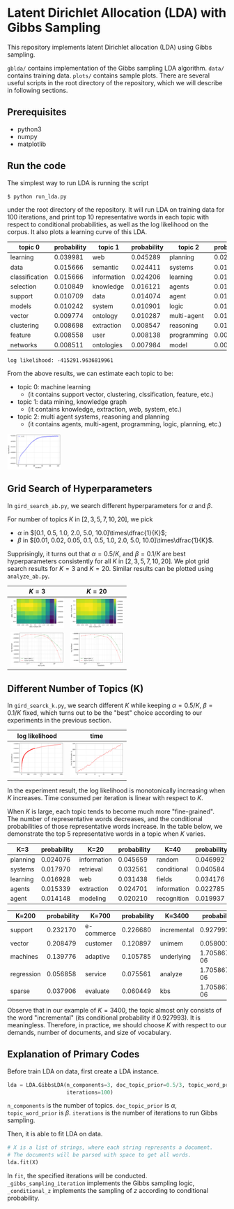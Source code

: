 # Latent Dirichlet Allocation (LDA) with Gibbs Sampling

This repository implements latent Dirichlet allocation (LDA) using Gibbs sampling.

`gblda/` contains implementation of the Gibbs sampling LDA algorithm. `data/` contains training data. `plots/` contains sample plots. There are several useful scripts in the root directory of the repository, which we will describe in following sections.

## Prerequisites

- python3
- numpy
- matplotlib

## Run the code

The simplest way to run LDA is running the script

```shell
$ python run_lda.py
```

under the root directory of the repository. It will run LDA on training data for 100 iterations, and print top 10 representative words in each topic with respect to conditional probabilities, as well as the log likelihood on the corpus. It also plots a learning curve of this LDA.

| topic 0        | probability | topic 1     | probability | topic 2     | probability |
| -------------- | ----------- | ----------- | ----------- | ----------- | ----------- |
| learning       | 0.039981    | web         | 0.045289    | planning    | 0.024076    |
| data           | 0.015666    | semantic    | 0.024411    | systems     | 0.017970    |
| classification | 0.015666    | information | 0.024206    | learning    | 0.016928    |
| selection      | 0.010849    | knowledge   | 0.016121    | agents      | 0.015339    |
| support        | 0.010709    | data        | 0.014074    | agent       | 0.014148    |
| models         | 0.010242    | system      | 0.010901    | logic       | 0.013006    |
| vector         | 0.009774    | ontology    | 0.010287    | multi-agent | 0.011269    |
| clustering     | 0.008698    | extraction  | 0.008547    | reasoning   | 0.010524    |
| feature        | 0.008558    | user        | 0.008138    | programming | 0.009234    |
| networks       | 0.008511    | ontologies  | 0.007984    | model       | 0.008688    |

```
log likelihood: -415291.9636819961
```

From the above results, we can estimate each topic to be:

- topic 0: machine learning 
  - (it contains support vector, clustering, clssification, feature, etc.)
- topic 1: data mining, knowledge graph 
  - (it contains knowledge, extraction, web, system, etc.)
- topic 2: multi agent systems, reasoning and planning
  - (it contains agents, multi-agent, programming, logic, planning, etc.)

<img src="plots/learningcurve_3.jpg" alt="learningcurve_3" style="zoom:12%;" />

## Grid Search of Hyperparameters

In `gird_search_ab.py`, we search different hyperparameters for $\alpha$ and $\beta$.

For number of topics $K$ in $[2, 3, 5, 7, 10, 20]$, we pick

- $\alpha$ in $[0.1, 0.5, 1.0, 2.0, 5.0, 10.0]\times\dfrac{1}{K}$;
- $\beta$ in $[0.01, 0.02, 0.05, 0.1, 0.5, 1.0, 2.0, 5.0, 10.0]\times\dfrac{1}{K}$.

Supprisingly, it turns out that $\alpha=0.5/K$, and $\beta=0.1/K$ are best hyperparameters consistently for all  $K$ in $[2, 3, 5, 7, 10, 20]$. We plot grid search results for $K=3$ and $K=20$. Similar results can be plotted using `analyze_ab.py`.

| $K=3$                                                        | $K=20$                                                       |
| ------------------------------------------------------------ | ------------------------------------------------------------ |
| <img src="plots/grid_3.jpg" alt="grid_3" style="zoom:12%;" /> | <img src="plots/grid_20.jpg" alt="grid_20" style="zoom:12%;" /> |
| <img src="plots/ab_3.jpg" alt="ab_3" style="zoom:12%;" /> | <img src="plots/ab_20.jpg" alt="ab_20" style="zoom:12%;" /> |

## Different Number of Topics (K)

In `gird_searck_k.py`, we search different $K$ while keeping $\alpha=0.5/K$, $\beta=0.1/K$ fixed, which turns out to be the "best" choice according to our experiments in the previous section.

| log likelihood                                               | time                                                         |
| ------------------------------------------------------------ | ------------------------------------------------------------ |
| <img src="plots/different_k.jpg" alt="different_k" style="zoom:12%;" /> | <img src="plots/timing_k.jpg" alt="timing_k" style="zoom:12%;" /> |

In the experiment result, the log likelihood is monotonically increasing when $K$ increases. Time consumed per iteration is linear with respect to $K$.

When $K$ is large, each topic tends to become much more "fine-grained". The number of representative words decreases, and the conditional probabilities of those representative words increase. In the table below, we demonstrate the top 5 representative words in a topic when $K$ varies.

| K=3      | probability | K=20        | probability | K=40        | probability |
| -------- | ----------- | ----------- | ----------- | ----------- | ----------- |
| planning | 0.024076    | information | 0.045659    | random      | 0.046992    |
| systems  | 0.017970    | retrieval   | 0.032561    | conditional | 0.040584    |
| learning | 0.016928    | web         | 0.031438    | fields      | 0.034176    |
| agents   | 0.015339    | extraction  | 0.024701    | information | 0.022785    |
| agent    | 0.014148    | modeling    | 0.020210    | recognition | 0.019937    |

| K=200      | probability | K=700      | probability | K=3400      | probability  |
| ---------- | ----------- | ---------- | ----------- | ----------- | ------------ |
| support    | 0.232170    | e-commerce | 0.226680    | incremental | 0.927993     |
| vector     | 0.208479    | customer   | 0.120897    | unimem      | 0.058001     |
| machines   | 0.139776    | adaptive   | 0.105785    | underlying  | 1.705867e-06 |
| regression | 0.056858    | service    | 0.075561    | analyze     | 1.705867e-06 |
| sparse     | 0.037906    | evaluate   | 0.060449    | kbs         | 1.705867e-06 |

Observe that in our example of $K=3400$, the topic almost only consists of the word "incremental" (its conditional probability if 0.927993). It is meaningless. Therefore, in practice, we should choose $K$ with respect to our demands, number of documents, and size of vocabulary.

## Explanation of Primary Codes

Before train LDA on data, first create a LDA instance.

```python
lda = LDA.GibbsLDA(n_components=3, doc_topic_prior=0.5/3, topic_word_prior=0.1/3,
                   iterations=100)
```

`n_components` is the number of topics. `doc_topic_prior` is $\alpha$, `topic_word_prior` is $\beta$. `iterations` is the number of iterations to run Gibbs sampling.

Then, it is able to fit LDA on data.

```python
# X is a list of strings, where each string represents a document.
# The documents will be parsed with space to get all words.
lda.fit(X)  
```

In `fit`, the specified iterations will be conducted. `_gibbs_sampling_iteration` implements the Gibbs sampling logic, `_conditional_z` implements the sampling of $z$ according to conditional probability.